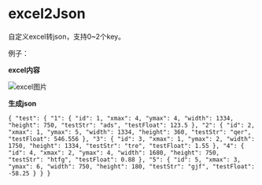 # excel2Json
自定义excel转json，支持0~2个key。


例子：

**excel内容**

![excel图片](C:\Users\Administrator\Desktop\1663645671780.png "Magic Gardens")

**生成json**

`{
    "test": {
        "1": {
            "id": 1,
            "xmax": 4,
            "ymax": 4,
            "width": 1334,
            "height": 750,
            "testStr": "ads",
            "testFloat": 123.5
        },
        "2": {
            "id": 2,
            "xmax": 1,
            "ymax": 5,
            "width": 1334,
            "height": 360,
            "testStr": "qer",
            "testFloat": 546.556
        },
        "3": {
            "id": 3,
            "xmax": 1,
            "ymax": 2,
            "width": 1750,
            "height": 1334,
            "testStr": "tre",
            "testFloat": 1.55
        },
        "4": {
            "id": 4,
            "xmax": 2,
            "ymax": 4,
            "width": 1680,
            "height": 750,
            "testStr": "htfg",
            "testFloat": 0.88
        },
        "5": {
            "id": 5,
            "xmax": 3,
            "ymax": 6,
            "width": 750,
            "height": 180,
            "testStr": "gjf",
            "testFloat": -58.25
        }
    }
}`
